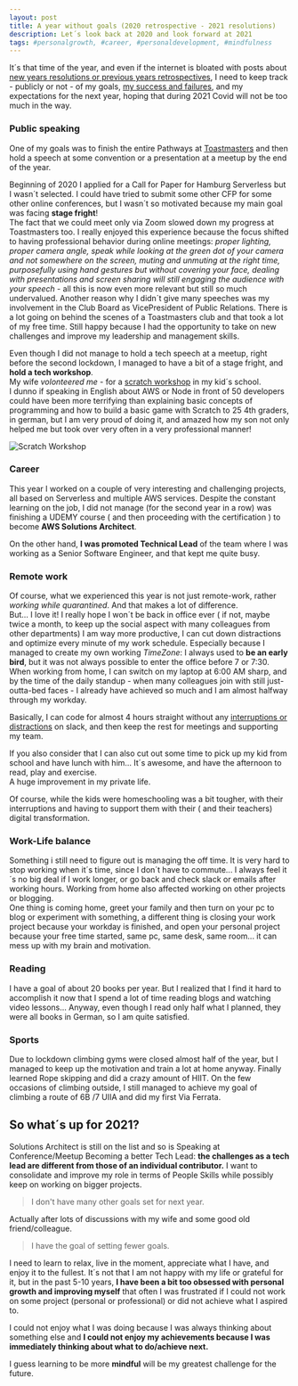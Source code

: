 ```yaml
---
layout: post
title: A year without goals (2020 retrospective - 2021 resolutions)
description: Let´s look back at 2020 and look forward at 2021
tags: #personalgrowth, #career, #personaldevelopment, #mindfulness
---
```



It´s that time of the year, and even if the internet is bloated with posts about [new years resolutions or previous years retrospectives](https://dev.to/dvddpl/2019-agile-retrospective-how-did-it-go-with-your-new-year-s-resolutions-1bnb),  I need to keep track - publicly or not - of my goals, [my success and failures](https://dev.to/dvddpl/how-to-deal-with-rejections-and-failures-cgb), and my expectations for the next year,  hoping that during 2021 Covid will not be too much in the way.


### Public speaking
One of my goals was to finish the entire Pathways at [Toastmasters](https://dev.to/dvddpl/my-first-speech-at-toastmasters-pnn) and then hold a speech at some convention or a presentation at a meetup by the end of the year.  

Beginning of 2020 I applied for a Call for Paper for Hamburg Serverless but I wasn´t selected.  I could have tried to submit some other CFP for some other online conferences, but I wasn´t so motivated because my main goal was facing **stage fright**!  
The fact that we could meet only via Zoom slowed down my progress at Toastmasters too.  I really enjoyed this experience because the focus shifted to having professional behavior during online meetings:  *proper lighting, proper camera angle, speak while looking at the green dot of your camera and not somewhere on the screen, muting and unmuting at the right time, purposefully using hand gestures but without covering your face, dealing with presentations and screen sharing will still engaging the audience with your speech*  - all this is now even more relevant but still so much undervalued.
Another reason why I didn´t give many speeches was my involvement in the Club Board as VicePresident of Public Relations. There is a lot going on behind the scenes of a Toastmasters club and that took a lot of my free time.
Still happy because I had the opportunity to take on new challenges and improve my leadership and management skills.

Even though I did not manage to hold a tech speech at a meetup,  right before the second lockdown, I managed to have a bit of a stage fright, and **hold a tech workshop**.   
My wife  _volonteered me_ - for a [scratch workshop](https://dev.to/dvddpl/i-got-bored-with-asking-my-son-for-multiplication-tables-so-we-programmed-together-a-little-game-with-scratch-1ci7) in my kid´s school.  
I dunno if speaking in English about AWS or Node in front of 50 developers could have been more terrifying than explaining basic concepts of programming and how to build a basic game with Scratch to 25 4th graders, in german, but I am very proud of doing it, and amazed how my son not only helped me but took over very often in a very professional manner!

![Scratch Workshop](https://dev-to-uploads.s3.amazonaws.com/i/1ae43zzfxw6ynjjxefa6.png)

### Career 

This year I worked on a couple of very interesting and challenging projects,  all based on Serverless and multiple AWS services.  Despite the constant learning on the job, I did not manage (for the second year in a row) was finishing a UDEMY course ( and then proceeding with the certification ) to become **AWS Solutions Architect**.

On the other hand, **I was promoted Technical Lead** of the team where I was working as a Senior Software Engineer, and that kept me quite busy.  

###  Remote work
Of course, what we experienced this year is not just remote-work, rather _working while quarantined_.  And that makes a lot of difference.  
But...   I love it!
I really hope I won´t be back in office ever ( if not, maybe twice a month, to keep up the social aspect with many colleagues from other departments)
I am way more productive, I can cut down distractions and optimize every minute of my work schedule. 
Especially because I managed to create my own working _TimeZone_:  I always used to **be an early bird**, but it was not always possible to enter the office before 7 or 7:30.  When working from home, I can switch on my laptop at 6:00 AM sharp, and by the time of the daily standup - when many colleagues join with still just-outta-bed faces - I already have achieved so much and I am almost halfway through my workday.

Basically, I can code for almost 4 hours straight without any [interruptions or distractions](https://dev.to/dvddpl/you-have-only-limited-time-and-attention-eliminate-the-noise-4f0b) on slack,  and then keep the rest for meetings and supporting my team.

If you also consider that I can also cut out some time to pick up my kid from school and have lunch with him...  It´s awesome, and have the afternoon to read, play and exercise.  
A huge improvement in my private life.

Of course, while the kids were homeschooling was a bit tougher,  with their interruptions and having to support them with their ( and their teachers) digital transformation.

### Work-Life balance
Something i still need to figure out is managing the off time.   It is very hard to stop working when it´s time, since I don´t have to commute... I always feel it´s no big deal if I work longer, or go back and check slack or emails after working hours.
Working from home also affected working on other projects or blogging.   
One thing is coming home,  greet your family and then turn on your pc to blog or experiment with something, a different thing is closing your work project because your workday is finished, and open your personal project because your free time started,  same pc, same desk, same room...  it can mess up with my brain and motivation.

### Reading 
I have a goal of about 20 books per year. But I realized that I find it hard to accomplish it now that I spend a lot of time reading blogs and watching video lessons... Anyway, even though I read only half what I planned, they were all books in German, so I am quite satisfied.

### Sports
Due to lockdown climbing gyms were closed almost half of the year, but I managed to keep up the motivation and train a lot at home anyway.  Finally learned Rope skipping and did a crazy amount of HIIT.
On the few occasions of climbing outside, I still managed to achieve my goal of climbing a route of 6B /7 UIIA and did my first Via Ferrata. 


## So what´s up for 2021?

Solutions Architect is still on the list
and so is Speaking at Conference/Meetup
Becoming a better Tech Lead:  **the challenges as a tech lead are different from those of an individual contributor.**  I want to consolidate and improve my role in terms of People Skills while possibly keep on working on bigger projects.


> I don't have many other goals set for next year. 

Actually after lots of discussions with my wife and some good old friend/colleague.   

> I have the goal of setting fewer goals.  

I need to learn to relax, live in the moment, appreciate what I have, and enjoy it to the fullest.  It´s not that I am not happy with my life or grateful for it,  but in the past 5-10 years, **I have been a bit too obsessed with personal growth and improving myself** that often I was frustrated if I could not work on some project (personal or professional) or did not achieve what I aspired to.  

I could not enjoy what I was doing because I was always thinking about something else and **I could not enjoy my achievements because I was immediately thinking about what to do/achieve next.**

I guess learning to be more **mindful**  will be my greatest challenge for the future.



